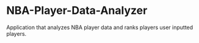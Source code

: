 # NBA-Player-Data-Analyzer
Application that analyzes NBA player data and ranks players user inputted players.
